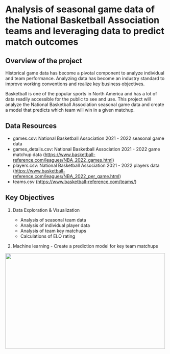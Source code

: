 # Analysis of seasonal game data of the National Basketball Association teams and leveraging data to predict match outcomes

## Overview of the project
Historical game data has become a pivotal component to analyze individual and team performance. 	Analyzing data has become an industry standard to improve working conventions and realize key business objectives. 

Basketball is one of the popular sports in North America and has a lot of data readily accessible for the public to see and use. This project will analyze the National Basketball Association seasonal game data and create a model that predicts which team will win in a given matchup. 

## Data Resources
- games.csv: National Basketball Association 2021 - 2022 seasonal game data
- games_details.csv: National Basketball Association 2021 - 2022 game matchup data (https://www.basketball-reference.com/leagues/NBA_2022_games.html)
- players.csv: National Basketball Association 2021 - 2022 players data (https://www.basketball-reference.com/leagues/NBA_2022_per_game.html)
- teams.csv (https://www.basketball-reference.com/teams/)

## Key Objectives
1. Data Exploration & Visualization
    - Analysis of seasonal team data
    - Analysis of individual player data
    - Analysis of team key matchups
    - Calculations of ELO rating

2.   Machine learning 
    - Create a prediction model for key team matchups

<img src='https://user-images.githubusercontent.com/85041697/159171394-7c7942bb-1fa4-4f02-a531-e75672845233.jpg' height=300 width=500>



